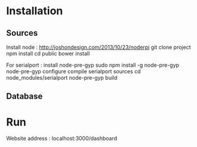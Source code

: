 # Installation
## Sources
Install node : http://joshondesign.com/2013/10/23/noderpi
git clone project
npm install
cd public
bower install

For serialport :
    install node-pre-gyp
sudo npm install -g node-pre-gyp
node-pre-gyp configure
    compile serialport sources
cd node_modules/serialport
node-pre-gyp build

## Database

# Run
Website address :
localhost:3000/dashboard
